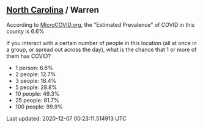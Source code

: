 
## [North Carolina](/united-states/north-carolina) / Warren

According to [MicroCOVID.org](http://microcovid.org),
the "Estimated Prevalence" of COVID in this county is 6.6%

If you interact with a certain number of people in this location
(all at once in a group, or spread out across the day), what is the chance that
1 or more of them has COVID?

- 1 person: 6.6%
- 2 people: 12.7%
- 3 people: 18.4%
- 5 people: 28.8%
- 10 people: 49.3%
- 25 people: 81.7%
- 100 people: 99.9%

Last updated: 2020-12-07 00:23:11.514913 UTC
